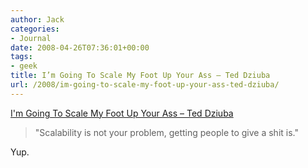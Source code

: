 ```yaml
---
author: Jack
categories:
- Journal
date: 2008-04-26T07:36:01+00:00
tags:
- geek
title: I’m Going To Scale My Foot Up Your Ass – Ted Dziuba
url: /2008/im-going-to-scale-my-foot-up-your-ass-ted-dziuba/
---
```


[I'm Going To Scale My Foot Up Your Ass &#8211; Ted Dziuba][1]

> "Scalability is not your problem, getting people to give a shit is."

Yup.

 [1]: http://teddziuba.com/2008/04/im-going-to-scale-my-foot-up-y.html